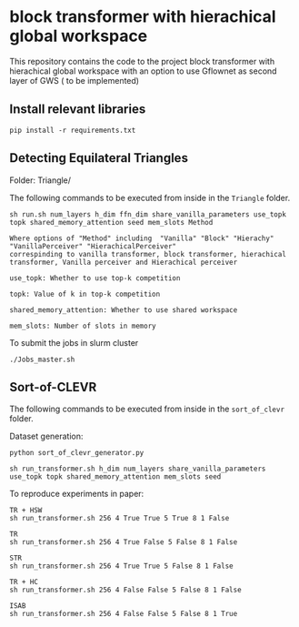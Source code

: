 # block transformer with hierachical global workspace

This repository contains the code to the project  block transformer with hierachical global workspace with an option to use Gflownet as second layer of GWS ( to be implemented)


## Install relevant libraries
```
pip install -r requirements.txt 
```
## Detecting Equilateral Triangles 
Folder: Triangle/

The following commands to be executed from inside in the `Triangle` folder.

```
sh run.sh num_layers h_dim ffn_dim share_vanilla_parameters use_topk topk shared_memory_attention seed mem_slots Method 

Where options of "Method" including  "Vanilla" "Block" "Hierachy"  "VanillaPerceiver" "HierachicalPerceiver" 
correspinding to vanilla transformer, block transformer, hierachical transformer, Vanilla perceiver and Hierachical perceiver

use_topk: Whether to use top-k competition

topk: Value of k in top-k competition

shared_memory_attention: Whether to use shared workspace

mem_slots: Number of slots in memory
```

To submit the jobs in slurm cluster
```
./Jobs_master.sh

```

## Sort-of-CLEVR
The following commands to be executed from inside in the `sort_of_clevr` folder.

Dataset generation:
```
python sort_of_clevr_generator.py
```

```
sh run_transformer.sh h_dim num_layers share_vanilla_parameters use_topk topk shared_memory_attention mem_slots seed
```
To reproduce experiments in paper:
```
TR + HSW
sh run_transformer.sh 256 4 True True 5 True 8 1 False

TR
sh run_transformer.sh 256 4 True False 5 False 8 1 False

STR
sh run_transformer.sh 256 4 True True 5 False 8 1 False

TR + HC
sh run_transformer.sh 256 4 False False 5 False 8 1 False

ISAB
sh run_transformer.sh 256 4 False False 5 False 8 1 True


```

